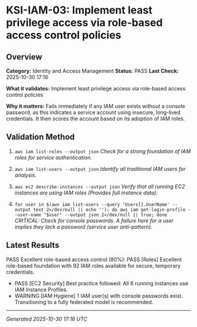 # KSI-IAM-03: Implement least privilege access via role-based access control policies

## Overview

**Category:** Identity and Access Management
**Status:** PASS
**Last Check:** 2025-10-30 17:16

**What it validates:** Implement least privilege access via role-based access control policies

**Why it matters:** Fails immediately if any IAM user exists without a console password, as this indicates a service account using insecure, long-lived credentials. It then scores the account based on its adoption of IAM roles.

## Validation Method

1. `aws iam list-roles --output json`
   *Check for a strong foundation of IAM roles for service authentication.*

2. `aws iam list-users --output json`
   *Identify all traditional IAM users for analysis.*

3. `aws ec2 describe-instances --output json`
   *Verify that all running EC2 instances are using IAM roles (Provides full instance data).*

4. `for user in $(aws iam list-users --query 'Users[].UserName' --output text 2>/dev/null || echo ''); do aws iam get-login-profile --user-name "$user" --output json 2>/dev/null || true; done`
   *CRITICAL: Check for console passwords. A failure here for a user implies they *lack* a password (service user anti-pattern).*

## Latest Results

PASS Excellent role-based access control (80%): PASS [Roles] Excellent role-based foundation with 92 IAM roles available for secure, temporary credentials.
- PASS [EC2 Security] Best practice followed: All 6 running instances use IAM Instance Profiles.
- WARNING [IAM Hygiene] 1 IAM user(s) with console passwords exist. Transitioning to a fully federated model is recommended.

---
*Generated 2025-10-30 17:16 UTC*